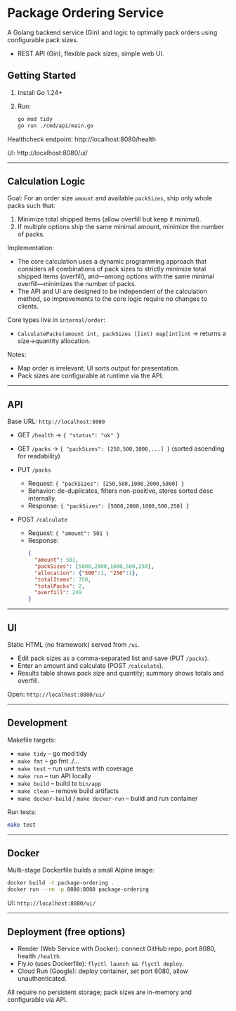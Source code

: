 # Package Ordering Service

A Golang backend service (Gin) and logic to optimally pack orders using configurable pack sizes.

- REST API (Gin), flexible pack sizes, simple web UI.

## Getting Started

1. Install Go 1.24+
2. Run:

   ```sh
   go mod tidy
   go run ./cmd/api/main.go
   ```

Healthcheck endpoint: http://localhost:8080/health

UI: http://localhost:8080/ui/

---

## Calculation Logic

Goal: For an order size `amount` and available `packSizes`, ship only whole packs such that:

1) Minimize total shipped items (allow overfill but keep it minimal).
2) If multiple options ship the same minimal amount, minimize the number of packs.

Implementation:

- The core calculation uses a dynamic programming approach that considers all combinations of pack sizes to strictly minimize total shipped items (overfill), and—among options with the same minimal overfill—minimizes the number of packs.
- The API and UI are designed to be independent of the calculation method, so improvements to the core logic require no changes to clients.

Core types live in `internal/order`:

- `CalculatePacks(amount int, packSizes []int) map[int]int` → returns a size→quantity allocation.

Notes:
- Map order is irrelevant; UI sorts output for presentation.
- Pack sizes are configurable at runtime via the API.

---

## API

Base URL: `http://localhost:8080`

- GET `/health` → `{ "status": "ok" }`

- GET `/packs` → `{ "packSizes": [250,500,1000,...] }` (sorted ascending for readability)

- PUT `/packs`
  - Request: `{ "packSizes": [250,500,1000,2000,5000] }`
  - Behavior: de-duplicates, filters non-positive, stores sorted desc internally.
  - Response: `{ "packSizes": [5000,2000,1000,500,250] }`

- POST `/calculate`
  - Request: `{ "amount": 501 }`
  - Response:
    ```json
    {
      "amount": 501,
      "packSizes": [5000,2000,1000,500,250],
      "allocation": {"500":1, "250":1},
      "totalItems": 750,
      "totalPacks": 2,
      "overfill": 249
    }
    ```

---

## UI

Static HTML (no framework) served from `/ui`.

- Edit pack sizes as a comma-separated list and save (PUT `/packs`).
- Enter an amount and calculate (POST `/calculate`).
- Results table shows pack size and quantity; summary shows totals and overfill.

Open: `http://localhost:8080/ui/`

---

## Development

Makefile targets:

- `make tidy`   – go mod tidy
- `make fmt`    – go fmt ./...
- `make test`   – run unit tests with coverage
- `make run`    – run API locally
- `make build`  – build to `bin/app`
- `make clean`  – remove build artifacts
- `make docker-build` / `make docker-run` – build and run container

Run tests:

```sh
make test
```

---

## Docker

Multi-stage Dockerfile builds a small Alpine image:

```sh
docker build -t package-ordering .
docker run --rm -p 8080:8080 package-ordering
```

UI: `http://localhost:8080/ui/`

---

## Deployment (free options)

- Render (Web Service with Docker): connect GitHub repo, port 8080, health `/health`.
- Fly.io (uses Dockerfile): `flyctl launch && flyctl deploy`.
- Cloud Run (Google): deploy container, set port 8080, allow unauthenticated.

All require no persistent storage; pack sizes are in-memory and configurable via API.